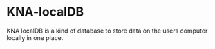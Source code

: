 # KNA-localDB
KNA localDB is a kind of database to store data on the users computer locally in one place.
